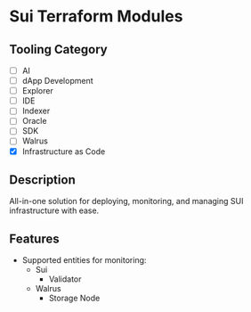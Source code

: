 # Sui Terraform Modules

## Tooling Category

- [ ] AI
- [ ] dApp Development
- [ ] Explorer
- [ ] IDE
- [ ] Indexer
- [ ] Oracle
- [ ] SDK
- [ ] Walrus
- [x] Infrastructure as Code

## Description

All-in-one solution for deploying, monitoring, and managing SUI infrastructure with ease.

## Features
- Supported entities for monitoring:
    - Sui
        - Validator
    - Walrus
        - Storage Node
